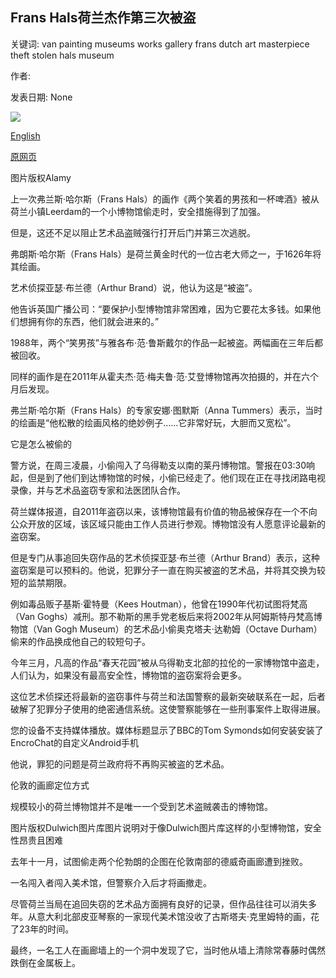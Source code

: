 ## Frans Hals荷兰杰作第三次被盗

关键词: van painting museums works gallery frans dutch art masterpiece theft stolen hals museum

作者: 

发表日期: None

![](https://ichef.bbci.co.uk/news/1024/branded_news/17D80/production/_114146679_976_decm7x.jpg)

[English](Frans%20Hals%20Dutch%20masterpiece%20stolen%20for%20third%20time.md)

[原网页](https://www.bbc.com/news/world-europe-53934954)

图片版权Alamy

上一次弗兰斯·哈尔斯（Frans Hals）的画作《两个笑着的男孩和一杯啤酒》被从荷兰小镇Leerdam的一个小博物馆偷走时，安全措施得到了加强。

但是，这还不足以阻止艺术品盗贼强行打开后门并第三次逃脱。

弗朗斯·哈尔斯（Frans Hals）是荷兰黄金时代的一位古老大师之一，于1626年将其绘画。

艺术侦探亚瑟·布兰德（Arthur Brand）说，他认为这是“被盗”。

他告诉英国广播公司：“要保护小型博物馆非常困难，因为它要花太多钱。如果他们想拥有你的东西，他们就会进来的。”

1988年，两个“笑男孩”与雅各布·范·鲁斯戴尔的作品一起被盗。两幅画在三年后都被回收。

同样的画作是在2011年从霍夫杰·范·梅夫鲁·范·艾登博物馆再次拍摄的，并在六个月后发现。

弗兰斯·哈尔斯（Frans Hals）的专家安娜·图默斯（Anna Tummers）表示，当时的绘画是“他松散的绘画风格的绝妙例子……它非常好玩，大胆而又宽松”。

它是怎么被偷的

警方说，在周三凌晨，小偷闯入了乌得勒支以南的莱丹博物馆。警报在03:30响起，但是到了他们到达博物馆的时候，小偷已经走了。他们现在正在寻找闭路电视录像，并与艺术品盗窃专家和法医团队合作。

荷兰媒体报道，自2011年盗窃以来，该博物馆最有价值的物品被保存在一个不向公众开放的区域，该区域只能由工作人员进行参观。博物馆没有人愿意评论最新的盗窃案。

但是专门从事追回失窃作品的艺术侦探亚瑟·布兰德（Arthur Brand）表示，这种盗窃案是可以预料的。他说，犯罪分子一直在购买被盗的艺术品，并将其交换为较短的监禁期限。

例如毒品贩子基斯·霍特曼（Kees Houtman），他曾在1990年代初试图将梵高（Van Goghs）减刑。那不勒斯的黑手党老板后来将2002年从阿姆斯特丹梵高博物馆（Van Gogh Museum）的艺术品小偷奥克塔夫·达勒姆（Octave Durham）偷来的作品换成他自己的较短句子。

今年三月，凡高的作品“春天花园”被从乌得勒支北部的拉伦的一家博物馆中盗走，人们认为，如果没有最高安全性，博物馆的盗窃案将会更多。

这位艺术侦探还将最新的盗窃事件与荷兰和法国警察的最新突破联系在一起，后者破解了犯罪分子使用的绝密通信系统。这使警察能够在一些刑事案件上取得进展。

您的设备不支持媒体播放。媒体标题显示了BBC的Tom Symonds如何安装安装了EncroChat的自定义Android手机

他说，罪犯的问题是荷兰政府将不再购买被盗的艺术品。

伦敦的画廊定位方式

规模较小的荷兰博物馆并不是唯一一个受到艺术盗贼袭击的博物馆。

图片版权Dulwich图片库图片说明对于像Dulwich图片库这样的小型博物馆，安全性昂贵且困难

去年十一月，试图偷走两个伦勃朗的企图在伦敦南部的德威奇画廊遭到挫败。

一名闯入者闯入美术馆，但警察介入后才将画撤走。

尽管荷兰当局在追回失窃的艺术品方面拥有良好的记录，但作品往往可以消失多年。从意大利北部皮亚琴察的一家现代美术馆没收了古斯塔夫·克里姆特的画，花了23年的时间。

最终，一名工人在画廊墙上的一个洞中发现了它，当时他从墙上清除常春藤时偶然跌倒在金属板上。